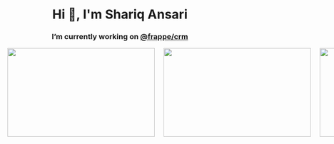 <h1 align="center">Hi 👋, I'm Shariq Ansari</h1>
<h3 align="center">I’m currently working on <a href="https://github.com/frappe/crm">@frappe/crm</a></h3>
<div align="center" style="display: flex; gap: 20px; justify-content: space-evenly;">
  <img width="330" height="200" src="https://github-readme-stats.vercel.app/api?username=shariquerik&hide=stars&theme=github_dark" />
  <img width="330" height="200" src="https://github-readme-streak-stats.herokuapp.com/?user=shariquerik&theme=radical&hide_border=false" />
  <img width="330" height="200" src="https://github-readme-stats.vercel.app/api/top-langs/?username=shariquerik&theme=radical&hide_border=false&include_all_commits=true&count_private=true&layout=compact" />
</div>

